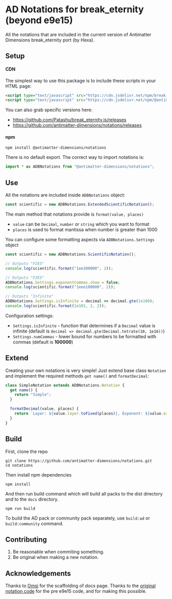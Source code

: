# AD Notations for break_eternity (beyond e9e15)

All the notations that are included in the current version of Antimatter Dimensions break_eternity port (by Hexa).

## Setup

#### CDN

The simplest way to use this package is to include these scripts in your HTML page:

```html
<script type="text/javascript" src="https://cdn.jsdelivr.net/npm/break_eternity.js"></script>
<script type="text/javascript" src="https://cdn.jsdelivr.net/npm/@antimatter-dimensions/notations"></script>
```

You can also grab specific versions here:

- https://github.com/Patashu/break_eternity.js/releases
- https://github.com/antimatter-dimensions/notations/releases

#### npm

```
npm install @antimatter-dimensions/notations
```

There is no default export. The correct way to import notations is:

```js
import * as ADBNotations from "@antimatter-dimensions/notations";
```

## Use

All the notations are included inside `ADBNotations` object:

```js
const scientific = new ADBNotations.ExtendedScientificNotation();
```

The main method that notations provide is `format(value, places)`

- `value` can be `Decimal`, `number` or `string` which you want to format
- `places` is used to format mantissa when number is greater than 1000

You can configure some formatting aspects via `ADBNotations.Settings` object

```js
const scientific = new ADBNotations.ScientificNotation();

// Outputs "F2E5"
console.log(scientific.format("1ee100000", 2));

// Outputs "F3E5"
ADBNotations.Settings.exponentCommas.show = false;
console.log(scientific.format("1eee100000", 2));

// Outputs "Infinite"
ADBNotations.Settings.isInfinite = decimal => decimal.gte(1e100);
console.log(scientific.format(1e101, 2, 2));
```

Configuration settings:

- `Settings.isInfinite` - function that determines if a `Decimal` value is infinite
(default is `decimal => decimal.gte(Decimal.tetrate(10, 1e16))`)
- `Settings.numCommas` - lower bound for numbers to be formatted with
commas (default is **100000**)

## Extend

Creating your own notations is very simple! Just extend base class `Notation`
and implement the required methods `get name()` and `formatDecimal`:

```js
class SimpleNotation extends ADBNotations.Notation {
  get name() {
    return "Simple";
  }

  formatDecimal(value, places) {
    return `Layer: ${value.layer.toFixed(places)}, Exponent: ${value.exponent}`;
  }
}
```

## Build

First, clone the repo

```
git clone https://github.com/antimatter-dimensions/notations.git
cd notations
```

Then install npm dependencies

```
npm install
```

And then run build command which will build all packs to the dist directory and
to the `docs` directory.

```
npm run build
```

To build the AD pack or community pack separately, use `build:ad` or `build:community`
command.

## Contributing

1. Be reasonable when commiting something.
2. Be original when making a new notation.

## Acknowledgements

Thanks to [Omsi](https://github.com/omsi6) for the scaffolding of docs page.
Thanks to the [original notation code](https://github.com/antimatter-dimensions/notations) for the pre e9e15 code, and for making this possible.

